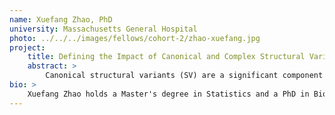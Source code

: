 ```yaml
---
name: Xuefang Zhao, PhD
university: Massachusetts General Hospital
photo: ../../../images/fellows/cohort-2/zhao-xuefang.jpg
project:
    title: Defining the Impact of Canonical and Complex Structural Variation on Plasma Lipid Levels
    abstract: >
        Canonical structural variants (SV) are a significant component of the genetic architecture of cardiovascular disease (CVD), but the role of non-canonical complex structural variation (cxSV) composed of multiple SV signatures is largely unexplored. We recently demonstrated that cxSVs are remarkably abundant in the human germline genome (~37 per person1) and ~10% represent loss-of-function variants. This proposal will leverage large-scale canonical and cxSV discovery on >66,000 genomes with plasma lipid traits from TOPMed. Plasma lipids are significantly correlated with risk for CVD, and further defining the influence of SVs on this trait will improve risk profiling and therapeutic targeting. This fellowship will thus yield a spectrum of canonical and cxSVs in CVD cases that can be utilized for trait association across TOPMed studies.
bio: >
    Xuefang Zhao holds a Master's degree in Statistics and a PhD in Bioinformatics from the University of Michigan. Her PhD training focuses on developing computational tools to discover and evaluate genomic structural variation (SV), and she developed algorithms to resolve complex SV from short read whole genome sequencing (srWGS) and to evaluate SV with long read WGS (lrWGS). During postdoctoral training, she extended her research to develop cloud-based methods, and helped implement GATK-SV, an ensemble algorithm that enables comprehensive SV discovery from population-scale studies, on Google Cloud. She applied this tool to define and interpret SVs in pathogenic cohorts.
---
```


